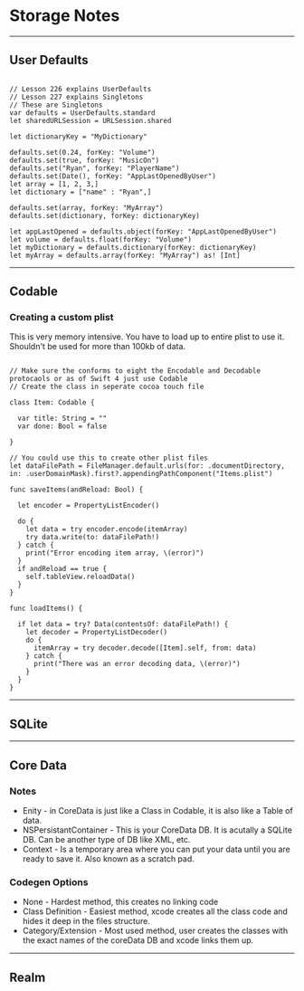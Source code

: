# Storage Notes

---

## User Defaults

<pre><code>
// Lesson 226 explains UserDefaults
// Lesson 227 explains Singletons
// These are Singletons
var defaults = UserDefaults.standard
let sharedURLSession = URLSession.shared

let dictionaryKey = "MyDictionary"

defaults.set(0.24, forKey: "Volume")
defaults.set(true, forKey: "MusicOn")
defaults.set("Ryan", forKey: "PlayerName")
defaults.set(Date(), forKey: "AppLastOpenedByUser")
let array = [1, 2, 3,]
let dictionary = ["name" : "Ryan",]

defaults.set(array, forKey: "MyArray")
defaults.set(dictionary, forKey: dictionaryKey)

let appLastOpened = defaults.object(forKey: "AppLastOpenedByUser")
let volume = defaults.float(forKey: "Volume")
let myDictionary = defaults.dictionary(forKey: dictionaryKey)
let myArray = defaults.array(forKey: "MyArray") as! [Int]
</code></pre>

---

## Codable

### Creating a custom plist

This is very memory intensive. You have to load up to entire plist to use it. Shouldn't be used for more than 100kb of data.

<pre><code>
// Make sure the conforms to eight the Encodable and Decodable protocaols or as of Swift 4 just use Codable
// Create the class in seperate cocoa touch file

class Item: Codable {
  
  var title: String = ""
  var done: Bool = false
  
}

// You could use this to create other plist files
let dataFilePath = FileManager.default.urls(for: .documentDirectory, in: .userDomainMask).first?.appendingPathComponent("Items.plist")

func saveItems(andReload: Bool) {
  
  let encoder = PropertyListEncoder()
  
  do {
    let data = try encoder.encode(itemArray)
    try data.write(to: dataFilePath!)
  } catch {
    print("Error encoding item array, \(error)")
  }
  if andReload == true {
    self.tableView.reloadData()
  }
}

func loadItems() {
  
  if let data = try? Data(contentsOf: dataFilePath!) {
    let decoder = PropertyListDecoder()
    do {
      itemArray = try decoder.decode([Item].self, from: data)
    } catch {
      print("There was an error decoding data, \(error)")
    }
  }
}
</code></pre>

---

## SQLite

---

## Core Data

### Notes
- Enity - in CoreData is just like a Class in Codable, it is also like a Table of data.
- NSPersistantContainer - This is your CoreData DB. It is acutally a SQLite DB. Can be another type of DB like XML, etc.
- Context  - Is a temporary area where you can put your data until you are ready to save it.  Also known as a scratch pad.

### Codegen Options
- None - Hardest method, this creates no linking code
- Class Definition - Easiest method, xcode creates all the class code and hides it deep in the files structure.
- Category/Extension - Most used method, user creates the classes with the exact names of the coreData DB and xcode links them up.

---

## Realm